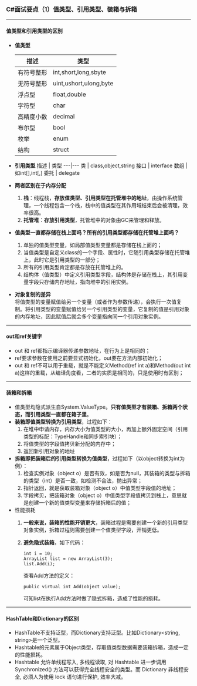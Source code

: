 ### C#面试要点（1）值类型、引用类型、装箱与拆箱
---
#### 值类型和引用类型的区别  
-  **值类型** 

    描述 | 类型
    ---|---
    有符号整形 | int,short,long,sbyte
    无符号整形 | uint,ushort,ulong,byte
    浮点型 | float,double
    字符型 | char
    高精度小数 | decimal
    布尔型 | bool
    枚举 | enum
    结构 | struct
- **引用类型**
    描述 | 类型
    ---|---
    类 | class,object,string
    接口 | interface
    数组 | 如int[],int[,]
    委托 | delegate
- **两者区别在于内存分配**
    1. **栈**：线程栈，**存放值类型、引用类型在托管堆中的地址**，由操作系统管理，一个线程包含一个栈，栈中的值类型在其作用域结束后会被清理，效率很高。
    2. **托管堆**：**存放引用类型**，托管堆中的对象由GC来管理和释放。  
- **值类型一直都存储在栈上面吗？所有的引用类型都存储在托管堆上面吗？**  
    1. 单独的值类型变量，如局部值类型变量都是存储在栈上面的；
    2. 当值类型是自定义class的一个字段、属性时，它随引用类型存储在托管堆上，此时它是引用类型的一部分；
    3. 所有的引用类型肯定都是存放在托管堆上的。
    4. 结构体（值类型）中定义引用类型字段，结构体是存储在栈上，其引用变量字段只存储内存地址，指向堆中的引用实例。
- **对象复制的差异**  
    将值类型的变量赋值给另一个变量（或者作为参数传递），会执行一次值复制。将引用类型的变量赋值给另一个引用类型的变量，它复制的值是引用对象的内存地址，因此赋值后就会多个变量指向同一个引用对象实例。
        
---
#### out和ref关键字  
- out 和 ref都指示编译器传递参数地址，在行为上是相同的；
- ref要求参数在使用之前要显式初始化，out要在方法内部初始化；
- out 和 ref不可以用于重载，就是不能定义Method(ref int a)和Method(out int a)这样的重载，从编译角度看，二者的实质是相同的，只是使用时有区别；

---
#### 装箱和拆箱
-  值类型均隐式派生自System.ValueType。**只有值类型才有装箱、拆箱两个状态，而引用类型一直都在箱子里**。
- **装箱即值类型转换为引用类型**，过程如下：  
    1. 在堆中申请内存，内存大小为值类型的大小，再加上额外固定空间（引用类型的标配：TypeHandle和同步索引块）；
    2. 将值类型的字段值拷贝新分配的内存中；
    3. 返回新引用对象的地址
- **拆箱即把装箱后的引用类型转换为值类型**，过程如下（以object转换为int为例）：
    1. 检查实例对象（object o）是否有效，如是否为null，其装箱的类型与拆箱的类型（int）是否一致，如检测不合法，抛出异常；
    2. 指针返回，就是获取装箱对象（object o）中值类型字段值的地址；
    3. 字段拷贝，把装箱对象（object o）中值类型字段值拷贝到栈上，意思就是创建一个新的值类型变量来存储拆箱后的值；
- 性能损耗
    1. **一般来说，装箱的性能开销更大**，装箱过程是需要创建一个新的引用类型对象实例，拆箱过程则需要创建一个值类型字段，开销更低。
    2. **避免隐式装箱**，如下代码：  
    
        ```
        int i = 10;  
        ArrayList list = new ArrayList(3);  
        list.Add(i);
        ```
        查看Add方法的定义：  
        
        ```
        public virtual int Add(object value);
        ```
        可知list在执行Add方法时做了隐式拆箱，造成了性能的损耗。

---
#### HashTable和Dictionary的区别
- HashTable不支持泛型，而Dictionary支持泛型。比如Dictionary<string, string>是一个泛型。
- Hashtable的元素属于Object类型，存取值类型数据需要装箱拆箱，造成一定的性能损耗。
-  Hashtable 允许单线程写入, 多线程读取, 对 Hashtable 进一步调用 Synchronized() 方法可以获得完全线程安全的类型。而 Dictionary 非线程安全, 必须人为使用 lock 语句进行保护, 效率大减。


